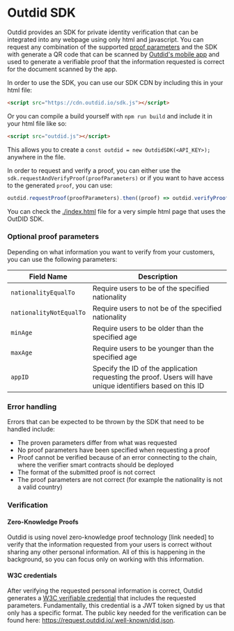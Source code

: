 # Outdid SDK

Outdid provides an SDK for private identity verification that can be integrated into any webpage using only html and javascript. You can request any combination of the supported [proof parameters](#optional-proof-parameters) and the SDK with generate a QR code that can be scanned by [Outdid's mobile app](https://outdid.io/download) and used to generate a verifiable proof that the information requested is correct for the document scanned by the app.

In order to use the SDK, you can use our SDK CDN by including this in your html file:

```html
<script src="https://cdn.outdid.io/sdk.js"></script>
```

Or you can compile a build yourself with `npm run build` and include it in your html file like so:

```html
<script src="outdid.js"></script>
```

This allows you to create a `const outdid = new OutdidSDK(<API_KEY>);` anywhere in the file.

In order to request and verify a proof, you can either use the `sdk.requestAndVerifyProof(proofParameters)` or if you want to have access to the generated `proof`, you can use:

```js
outdid.requestProof(proofParameters).then((proof) => outdid.verifyProof(proof));
```

You can check the [./index.html](./index.html) file for a very simple html page that uses the OutDID SDK.

### Optional proof parameters

Depending on what information you want to verify from your customers, you can use the following parameters:

| Field Name              | Description                                                                                                 |
| ----------------------- | ----------------------------------------------------------------------------------------------------------- |
| `nationalityEqualTo`    | Require users to be of the specified nationality                                                            |
| `nationalityNotEqualTo` | Require users to not be of the specified nationality                                                        |
| `minAge`                | Require users to be older than the specified age                                                            |
| `maxAge`                | Require users to be younger than the specified age                                                          |
| `appID`                 | Specify the ID of the application requesting the proof. Users will have unique identifiers based on this ID |

### Error handling

Errors that can be expected to be thrown by the SDK that need to be handled include:

- The proven parameters differ from what was requested
- No proof parameters have been specified when requesting a proof
- Proof cannot be verified because of an error connecting to the chain, where the verifier smart contracts should be deployed
- The format of the submitted proof is not correct
- The proof parameters are not correct (for example the nationality is not a valid country)

### Verification

#### Zero-Knowledge Proofs

Outdid is using novel zero-knowledge proof technology [link needed] to verify that the information requested from your users is correct without sharing any other personal information. All of this is happening in the background, so you can focus only on working with this information.

#### W3C credentials

After verifying the requested personal information is correct, Outdid generates a [W3C verifiable credential](https://www.w3.org/TR/vc-data-model/) that includes the requested parameters. Fundamentally, this credential is a JWT token signed by us that only has a specific format. The public key needed for the verification can be found here: https://request.outdid.io/.well-known/did.json.
